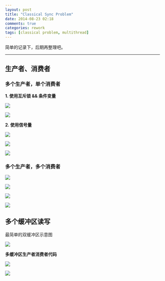 ```yaml
---
layout: post
title: "Classical Sync Problem"
date: 2014-08-23 02:18
comments: true
categories: rework
tags: [classical problem, multithread]
---
```


简单的记录下，后期再整理吧。

----------

## 生产者、消费者 ##

### 多个生产者，单个消费者 ###

<!--more-->

**1. 使用互斥锁 && 条件变量**

![](http://i1113.photobucket.com/albums/k512/billowkiller/LinkSource/pc1_zps5e6026ee.png)

![](http://i1113.photobucket.com/albums/k512/billowkiller/LinkSource/pc2_zps96f163b4.png)

**2. 使用信号量**

![](http://i1113.photobucket.com/albums/k512/billowkiller/LinkSource/pc3_zps90f678c0.png)

![](http://i1113.photobucket.com/albums/k512/billowkiller/LinkSource/pc4_zpsff637264.png)

![](http://i1113.photobucket.com/albums/k512/billowkiller/LinkSource/pc5_zpsc1ce838d.png)

### 多个生产者，多个消费者 ###

![](http://i1113.photobucket.com/albums/k512/billowkiller/LinkSource/pc6_zps5fd624fc.png)

![](http://i1113.photobucket.com/albums/k512/billowkiller/LinkSource/pc7_zps77aab9e4.png)

![](http://i1113.photobucket.com/albums/k512/billowkiller/LinkSource/pc8_zps7ec189ae.png)

![](http://i1113.photobucket.com/albums/k512/billowkiller/LinkSource/pc9_zps88ec073a.png)

## 多个缓冲区读写 ##

最简单的双缓冲区示意图

![](http://i1113.photobucket.com/albums/k512/billowkiller/LinkSource/db1_zps098b0d0f.png)

**多缓冲区生产者消费者代码**

![](http://i1113.photobucket.com/albums/k512/billowkiller/LinkSource/db2_zps9fda343a.png)

![](http://i1113.photobucket.com/albums/k512/billowkiller/LinkSource/db3_zps03dac974.png)